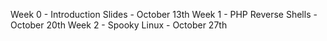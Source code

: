 Week 0 - Introduction Slides - October 13th
Week 1 - PHP Reverse Shells - October 20th
Week 2 - Spooky Linux - October 27th
